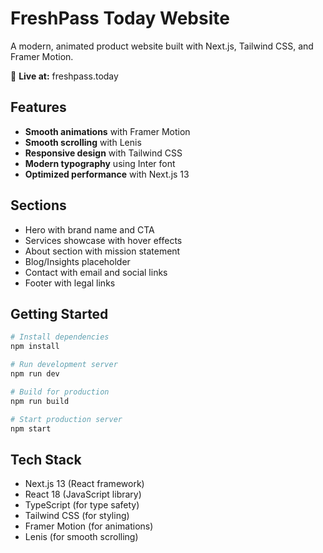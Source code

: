 # FreshPass Today Website

A modern, animated product website built with Next.js, Tailwind CSS, and Framer Motion.

🚀 **Live at:** freshpass.today

## Features

- **Smooth animations** with Framer Motion
- **Smooth scrolling** with Lenis
- **Responsive design** with Tailwind CSS
- **Modern typography** using Inter font
- **Optimized performance** with Next.js 13

## Sections

- Hero with brand name and CTA
- Services showcase with hover effects
- About section with mission statement
- Blog/Insights placeholder
- Contact with email and social links
- Footer with legal links

## Getting Started

```bash
# Install dependencies
npm install

# Run development server
npm run dev

# Build for production
npm run build

# Start production server
npm start
```


## Tech Stack

 - Next.js 13 (React framework)
 - React 18 (JavaScript library)
 - TypeScript (for type safety)
 - Tailwind CSS (for styling)
 - Framer Motion (for animations)
 - Lenis (for smooth scrolling)